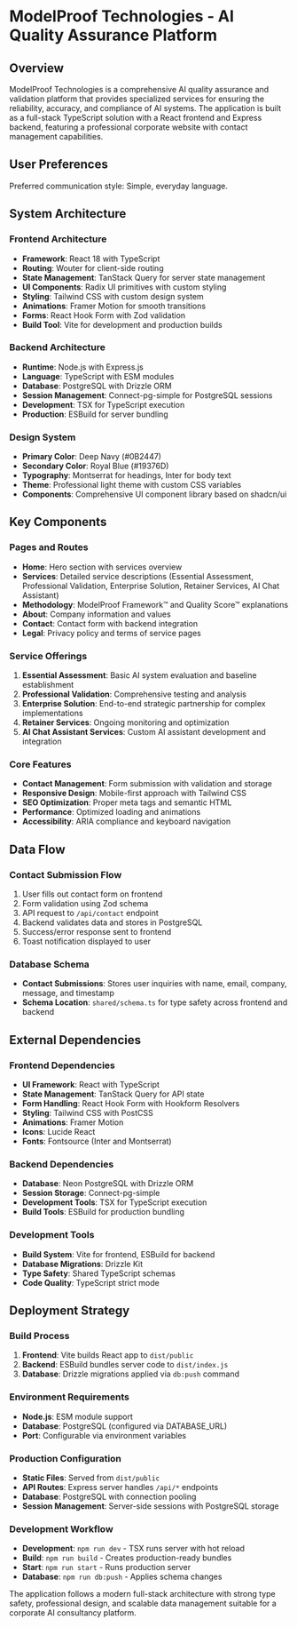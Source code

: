 # ModelProof Technologies - AI Quality Assurance Platform

## Overview

ModelProof Technologies is a comprehensive AI quality assurance and validation platform that provides specialized services for ensuring the reliability, accuracy, and compliance of AI systems. The application is built as a full-stack TypeScript solution with a React frontend and Express backend, featuring a professional corporate website with contact management capabilities.

## User Preferences

Preferred communication style: Simple, everyday language.

## System Architecture

### Frontend Architecture
- **Framework**: React 18 with TypeScript
- **Routing**: Wouter for client-side routing
- **State Management**: TanStack Query for server state management
- **UI Components**: Radix UI primitives with custom styling
- **Styling**: Tailwind CSS with custom design system
- **Animations**: Framer Motion for smooth transitions
- **Forms**: React Hook Form with Zod validation
- **Build Tool**: Vite for development and production builds

### Backend Architecture
- **Runtime**: Node.js with Express.js
- **Language**: TypeScript with ESM modules
- **Database**: PostgreSQL with Drizzle ORM
- **Session Management**: Connect-pg-simple for PostgreSQL sessions
- **Development**: TSX for TypeScript execution
- **Production**: ESBuild for server bundling

### Design System
- **Primary Color**: Deep Navy (#0B2447)
- **Secondary Color**: Royal Blue (#19376D)
- **Typography**: Montserrat for headings, Inter for body text
- **Theme**: Professional light theme with custom CSS variables
- **Components**: Comprehensive UI component library based on shadcn/ui

## Key Components

### Pages and Routes
- **Home**: Hero section with services overview
- **Services**: Detailed service descriptions (Essential Assessment, Professional Validation, Enterprise Solution, Retainer Services, AI Chat Assistant)
- **Methodology**: ModelProof Framework™ and Quality Score™ explanations
- **About**: Company information and values
- **Contact**: Contact form with backend integration
- **Legal**: Privacy policy and terms of service pages

### Service Offerings
1. **Essential Assessment**: Basic AI system evaluation and baseline establishment
2. **Professional Validation**: Comprehensive testing and analysis
3. **Enterprise Solution**: End-to-end strategic partnership for complex implementations
4. **Retainer Services**: Ongoing monitoring and optimization
5. **AI Chat Assistant Services**: Custom AI assistant development and integration

### Core Features
- **Contact Management**: Form submission with validation and storage
- **Responsive Design**: Mobile-first approach with Tailwind CSS
- **SEO Optimization**: Proper meta tags and semantic HTML
- **Performance**: Optimized loading and animations
- **Accessibility**: ARIA compliance and keyboard navigation

## Data Flow

### Contact Submission Flow
1. User fills out contact form on frontend
2. Form validation using Zod schema
3. API request to `/api/contact` endpoint
4. Backend validates data and stores in PostgreSQL
5. Success/error response sent to frontend
6. Toast notification displayed to user

### Database Schema
- **Contact Submissions**: Stores user inquiries with name, email, company, message, and timestamp
- **Schema Location**: `shared/schema.ts` for type safety across frontend and backend

## External Dependencies

### Frontend Dependencies
- **UI Framework**: React with TypeScript
- **State Management**: TanStack Query for API state
- **Form Handling**: React Hook Form with Hookform Resolvers
- **Styling**: Tailwind CSS with PostCSS
- **Animations**: Framer Motion
- **Icons**: Lucide React
- **Fonts**: Fontsource (Inter and Montserrat)

### Backend Dependencies
- **Database**: Neon PostgreSQL with Drizzle ORM
- **Session Storage**: Connect-pg-simple
- **Development Tools**: TSX for TypeScript execution
- **Build Tools**: ESBuild for production bundling

### Development Tools
- **Build System**: Vite for frontend, ESBuild for backend
- **Database Migrations**: Drizzle Kit
- **Type Safety**: Shared TypeScript schemas
- **Code Quality**: TypeScript strict mode

## Deployment Strategy

### Build Process
1. **Frontend**: Vite builds React app to `dist/public`
2. **Backend**: ESBuild bundles server code to `dist/index.js`
3. **Database**: Drizzle migrations applied via `db:push` command

### Environment Requirements
- **Node.js**: ESM module support
- **Database**: PostgreSQL (configured via DATABASE_URL)
- **Port**: Configurable via environment variables

### Production Configuration
- **Static Files**: Served from `dist/public`
- **API Routes**: Express server handles `/api/*` endpoints
- **Database**: PostgreSQL with connection pooling
- **Session Management**: Server-side sessions with PostgreSQL storage

### Development Workflow
- **Development**: `npm run dev` - TSX runs server with hot reload
- **Build**: `npm run build` - Creates production-ready bundles
- **Start**: `npm run start` - Runs production server
- **Database**: `npm run db:push` - Applies schema changes

The application follows a modern full-stack architecture with strong type safety, professional design, and scalable data management suitable for a corporate AI consultancy platform.